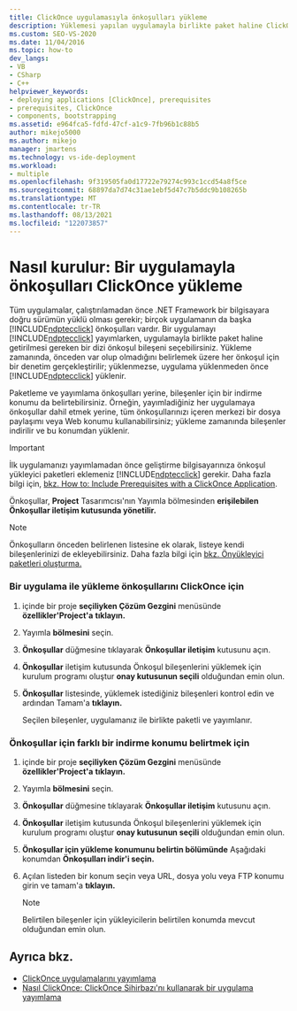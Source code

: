 ```yaml
---
title: ClickOnce uygulamasıyla önkoşulları yükleme
description: Yüklemesi yapılan uygulamayla birlikte paket haline ClickOnce önkoşul bileşenlerini seçmeyi öğrenin.
ms.custom: SEO-VS-2020
ms.date: 11/04/2016
ms.topic: how-to
dev_langs:
- VB
- CSharp
- C++
helpviewer_keywords:
- deploying applications [ClickOnce], prerequisites
- prerequisites, ClickOnce
- components, bootstrapping
ms.assetid: e964fca5-fdfd-47cf-a1c9-7fb96b1c88b5
author: mikejo5000
ms.author: mikejo
manager: jmartens
ms.technology: vs-ide-deployment
ms.workload:
- multiple
ms.openlocfilehash: 9f319505fa0d17722e79274c993c1ccd54a8f5ce
ms.sourcegitcommit: 68897da7d74c31ae1ebf5d47c7b5ddc9b108265b
ms.translationtype: MT
ms.contentlocale: tr-TR
ms.lasthandoff: 08/13/2021
ms.locfileid: "122073857"
---
```

# <a name="how-to-install-prerequisites-with-a-clickonce-application"></a>Nasıl kurulur: Bir uygulamayla önkoşulları ClickOnce yükleme
Tüm uygulamalar, çalıştırılamadan önce .NET Framework bir bilgisayara doğru sürümün yüklü olması gerekir; birçok uygulamanın da başka [!INCLUDE[ndptecclick](../deployment/includes/ndptecclick_md.md)] önkoşulları vardır. Bir uygulamayı [!INCLUDE[ndptecclick](../deployment/includes/ndptecclick_md.md)] yayımlarken, uygulamayla birlikte paket haline getirilmesi gereken bir dizi önkoşul bileşeni seçebilirsiniz. Yükleme zamanında, önceden var olup olmadığını belirlemek üzere her önkoşul için bir denetim gerçekleştirilir; yüklenmezse, uygulama yüklenmeden önce [!INCLUDE[ndptecclick](../deployment/includes/ndptecclick_md.md)] yüklenir.

 Paketleme ve yayımlama önkoşulları yerine, bileşenler için bir indirme konumu da belirtebilirsiniz. Örneğin, yayımladiğiniz her uygulamaya önkoşullar dahil etmek yerine, tüm önkoşullarınızı içeren merkezi bir dosya paylaşımı veya Web konumu kullanabilirsiniz; yükleme zamanında bileşenler indirilir ve bu konumdan yüklenir.

> [!IMPORTANT]
> İlk uygulamanızı yayımlamadan önce geliştirme bilgisayarınıza önkoşul yükleyici paketleri eklemeniz [!INCLUDE[ndptecclick](../deployment/includes/ndptecclick_md.md)] gerekir. Daha fazla bilgi için, [bkz. How to: Include Prerequisites with a ClickOnce Application](../deployment/how-to-include-prerequisites-with-a-clickonce-application.md).

 Önkoşullar, **Project** Tasarımcısı'nın Yayımla  bölmesinden **erişilebilen Önkoşullar iletişim kutusunda yönetilir.**

> [!NOTE]
> Önkoşulların önceden belirlenen listesine ek olarak, listeye kendi bileşenlerinizi de ekleyebilirsiniz. Daha fazla bilgi için [bkz. Önyükleyici paketleri oluşturma.](../deployment/creating-bootstrapper-packages.md)

### <a name="to-specify-prerequisites-to-install-with-a-clickonce-application"></a>Bir uygulama ile yükleme önkoşullarını ClickOnce için

1. içinde bir proje **seçiliyken Çözüm Gezgini** menüsünde **özellikler'Project'a** **tıklayın.**

2. Yayımla **bölmesini** seçin.

3. **Önkoşullar** düğmesine tıklayarak **Önkoşullar iletişim** kutusunu açın.

4. **Önkoşullar** iletişim kutusunda Önkoşul bileşenlerini yüklemek için kurulum programı oluştur **onay kutusunun seçili** olduğundan emin olun.

5. **Önkoşullar** listesinde, yüklemek istediğiniz bileşenleri kontrol edin ve ardından Tamam'a **tıklayın.**

     Seçilen bileşenler, uygulamanız ile birlikte paketli ve yayımlanır.

### <a name="to-specify-a-different-download-location-for-prerequisites"></a>Önkoşullar için farklı bir indirme konumu belirtmek için

1. içinde bir proje **seçiliyken Çözüm Gezgini** menüsünde **özellikler'Project'a** **tıklayın.**

2. Yayımla **bölmesini** seçin.

3. **Önkoşullar** düğmesine tıklayarak **Önkoşullar iletişim** kutusunu açın.

4. **Önkoşullar** iletişim kutusunda Önkoşul bileşenlerini yüklemek için kurulum programı oluştur **onay kutusunun seçili** olduğundan emin olun.

5. **Önkoşullar için yükleme konumunu belirtin bölümünde** Aşağıdaki konumdan **Önkoşulları indir'i seçin.**

6. Açılan listeden bir konum seçin veya URL, dosya yolu veya FTP konumu girin ve tamam'a **tıklayın.**

    > [!NOTE]
    > Belirtilen bileşenler için yükleyicilerin belirtilen konumda mevcut olduğundan emin olun.

## <a name="see-also"></a>Ayrıca bkz.
- [ClickOnce uygulamalarını yayımlama](../deployment/publishing-clickonce-applications.md)
- [Nasıl ClickOnce: ClickOnce Sihirbazı'nı kullanarak bir uygulama yayımlama](../deployment/how-to-publish-a-clickonce-application-using-the-publish-wizard.md)